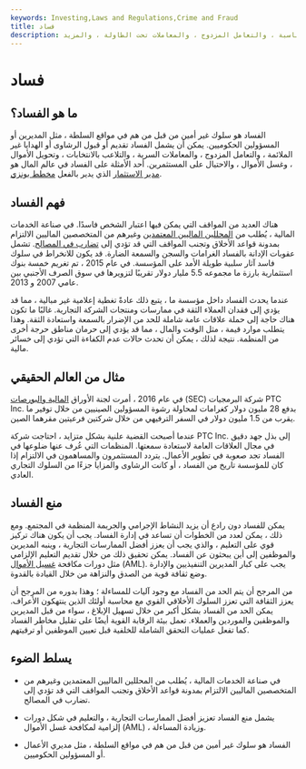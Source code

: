 ```yaml
---
keywords: Investing,Laws and Regulations,Crime and Fraud
title: فساد
description: الفساد هو سلوك غير أمين من قبل من هم في مواقع السلطة. يمكن أن يشمل تقديم أو قبول الرشاوى أو الهدايا غير المناسبة ، والتعامل المزدوج ، والمعاملات تحت الطاولة ، والمزيد.
---
```


# فساد
## ما هو الفساد؟

الفساد هو سلوك غير أمين من قبل من هم في مواقع السلطة ، مثل المديرين أو المسؤولين الحكوميين. يمكن أن يشمل الفساد تقديم أو قبول الرشاوى أو الهدايا غير الملائمة ، والتعامل المزدوج ، والمعاملات السرية ، والتلاعب بالانتخابات ، وتحويل الأموال ، وغسل الأموال ، والاحتيال على المستثمرين. أحد الأمثلة على الفساد في عالم المال هو [مدير الاستثمار](/investment-manager) الذي يدير بالفعل [مخطط بونزي](/ponzischeme).

## فهم الفساد

هناك العديد من المواقف التي يمكن فيها اعتبار الشخص فاسدًا. في صناعة الخدمات المالية ، يُطلب من [المحللين الماليين المعتمدين](/cfa) وغيرهم من المتخصصين الماليين الالتزام بمدونة قواعد الأخلاق وتجنب المواقف التي قد تؤدي إلى [تضارب في المصالح](/conflict-of-interest). تشمل عقوبات الإدانة بالفساد الغرامات والسجن والسمعة الضارة. قد يكون للانخراط في سلوك فاسد آثار سلبية طويلة الأمد على المؤسسة. في عام 2015 ، تم تغريم خمسة بنوك استثمارية بارزة ما مجموعه 5.5 مليار دولار تقريبًا لتزويرها في سوق الصرف الأجنبي بين عامي 2007 و 2013.

عندما يحدث الفساد داخل مؤسسة ما ، يتبع ذلك عادةً تغطية إعلامية غير مبالية ، مما قد يؤدي إلى فقدان العملاء الثقة في ممارسات ومنتجات الشركة التجارية. غالبًا ما تكون هناك حاجة إلى حملة علاقات عامة شاملة للحد من الإضرار بالسمعة واستعادة الثقة. وهذا يتطلب موارد قيمة ، مثل الوقت والمال ، مما قد يؤدي إلى حرمان مناطق حرجة أخرى من المنظمة. نتيجة لذلك ، يمكن أن تحدث حالات عدم الكفاءة التي تؤدي إلى خسائر مالية.

## مثال من العالم الحقيقي

في عام 2016 ، أمرت لجنة الأوراق [المالية والبورصات](/sec) (SEC) شركة البرمجيات PTC Inc. بدفع 28 مليون دولار كغرامات لمحاولة رشوة المسؤولين الصينيين من خلال توفير ما يقرب من 1.5 مليون دولار في السفر الترفيهي من خلال شركتين فرعيتين مقرهما الصين.

عندما أصبحت القضية علنية بشكل متزايد ، احتاجت شركة PTC Inc. إلى بذل جهد دقيق في مجال العلاقات العامة لاستعادة سمعتها. المنظمات التي عُرف عنها ضلوعها في الفساد تجد صعوبة في تطوير الأعمال. يتردد المستثمرون والمساهمون في الالتزام إذا كان للمؤسسة تاريخ من الفساد ، أو كانت الرشاوى والمزايا جزءًا من السلوك التجاري العادي.

## منع الفساد

يمكن للفساد دون رادع أن يزيد النشاط الإجرامي والجريمة المنظمة في المجتمع. ومع ذلك ، يمكن لعدد من الخطوات أن تساعد في إدارة الفساد. يجب أن يكون هناك تركيز قوي على التعليم ، والذي يجب أن يعزز أفضل الممارسات التجارية ، وينبه المديرين والموظفين إلى أين يبحثون عن الفساد. يمكن تحقيق ذلك من خلال تقديم التعليم الإلزامي مثل دورات مكافحة [غسيل الأموال](/aml) (AML). يجب على كبار المديرين التنفيذيين والإدارة وضع ثقافة قوية من الصدق والنزاهة من خلال القيادة بالقدوة.

من المرجح أن يتم الحد من الفساد مع وجود آليات للمساءلة ؛ وهذا بدوره من المرجح أن يعزز الثقافة التي تعزز السلوك الأخلاقي القوي مع محاسبة أولئك الذين ينتهكون الأعراف. يمكن الحد من الفساد بشكل أكبر من خلال تسهيل الإبلاغ ، سواء من قبل المديرين والموظفين والموردين والعملاء. تعمل بيئة الرقابة القوية أيضًا على تقليل مخاطر الفساد كما تفعل عمليات التحقق الشاملة للخلفية قبل تعيين الموظفين أو ترقيتهم.

## يسلط الضوء

- في صناعة الخدمات المالية ، يُطلب من المحللين الماليين المعتمدين وغيرهم من المتخصصين الماليين الالتزام بمدونة قواعد الأخلاق وتجنب المواقف التي قد تؤدي إلى تضارب في المصالح.

- يشمل منع الفساد تعزيز أفضل الممارسات التجارية ، والتعليم في شكل دورات إلزامية لمكافحة غسل الأموال (AML) ، وزيادة المساءلة.

- الفساد هو سلوك غير أمين من قبل من هم في مواقع السلطة ، مثل مديري الأعمال أو المسؤولين الحكوميين.

